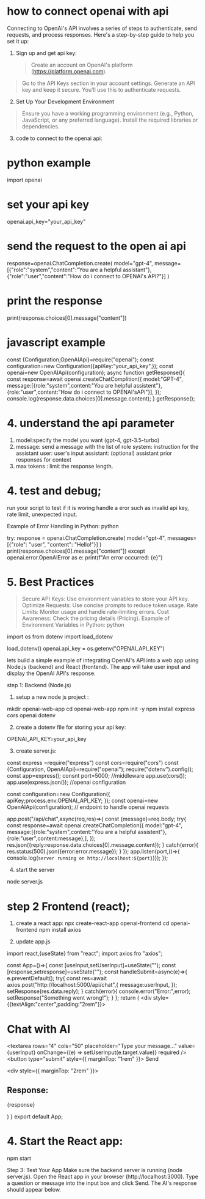 # how to connect openai with api

Connecting to OpenAI's API involves a series of steps to authenticate, send requests, and process responses. Here's a step-by-step guide to help you set it up:

1. Sign up and get api key:
    > Create an account on OpenAI's platform (https://platform.openai.com).
> Go to the API Keys section in your account settings.
> Generate an API key and keep it secure. You’ll use this to authenticate requests.

2. Set Up Your Development Environment
> Ensure you have a working programming environment (e.g., Python, JavaScript, or any preferred language).
> Install the required libraries or dependencies.

3. code to connect to the openai api:

# python example

import openai
# set your api key
openai.api_key="your_api_key"
# send the request to the open ai api
response=openai.ChatCompletion.create(
    model="gpt-4",
    message=[{"role":"system","content":"You are a helpful assistant"},
    {"role":"user","content":"How do i connect to OPENAI's API?"}]
)
# print the response
print(response.choices[0].message["content"])

# javascript example

const {Configuration,OpenAIApi}=require("openai");
const configuration=new Configuration({apiKey:"your_api_key",});
const openai=new OpenAIApi(configuration);
async function getResponse(){
    const response=await openai.createChatComplition({
        model:"GPT-4",
        message:[{role:"system",content:"You are helpful assistent"},
        {role:"user",content:"How do i connect to OPENAI'sAPi"}],
    });
    console.log(response.data.choices[0].message.content);
}
getResponse();

# 4. understand the api parameter

1. model:specify the model you want (gpt-4, gpt-3.5-turbo)
2. message: send a message with the list of role
system: instruction for the assistant 
user: user's input
assistant: (optional) assistant prior responses for context
3. max tokens : limit the response length.

# 4. test and debug;
run your script to test if it is woring
handle a eror such as invalid api key, rate limit, unexpected input.

Example of Error Handling in Python:
python

try:
    response = openai.ChatCompletion.create(
        model="gpt-4",
        messages=[{"role": "user", "content": "Hello!"}]
    )
    print(response.choices[0].message["content"])
except openai.error.OpenAIError as e:
    print(f"An error occurred: {e}")


# 5. Best Practices
> Secure API Keys: Use environment variables to store your API key.
> Optimize Requests: Use concise prompts to reduce token usage.
> Rate Limits: Monitor usage and handle rate-limiting errors.
> Cost Awareness: Check the pricing details (Pricing).
Example of Environment Variables in Python:
python

import os
from dotenv import load_dotenv

load_dotenv()
openai.api_key = os.getenv("OPENAI_API_KEY")

lets build a simple example of integrating OpenAI's API into a web app using Node.js (backend) and React (frontend). The app will take user input and display the OpenAI API's response.

step 1: Backend (Node.js)

1. setup a new node js project :

mkdir openai-web-app
cd openai-web-app
npm init -y
npm install express cors openai dotenv

2. create a dotenv file for storing your api key:

OPENAI_API_KEY=your_api_key

3. create server.js:

const express =require("express")
const cors=require("cors")
const {Configuration, OpenAIApi}=require("openai");
require("dotenv").config();
const app=express();
consnt port=5000;
//middleware
app.use(cors());
app.use(express.json());
//openai configuration

const configuration=new Configuration({
    apiKey;process.env.OPENAI_API_KEY;
});
const openai=new OpenAIApi(configuration);
// endpoint to handle openai requests

app.post("/api/chat",async(req,res)=>{
    const {message}=req.body;
    try{
        const response=await openai.createChatCompletion({
            model:"gpt-4",
            message:[{role:"system",content:"You are a helpful assistent"},
            {role:"user",content:message},],
        });
        res.json({reply:response.data.choices[0].message.content});
    }
    catch(error){
        res.status(500).json({error:error.message});
    }
});
app.listen(port,()=>{
    console.log(`server running on http://localhost:${port}`)});
});

4. start the server

node server.js

# step 2 Frontend (react);

1. create a react app:
npx create-react-app openai-frontend
cd openai-frontend
npm install axios

2. update app.js

import react,{useState} from "react";
import axios fro "axios";

const App=()=>{
    const [useInput,setUserInput]=useState("");
    const [response,setresponse]=useState("");
    const handleSubmit=async(e)=>{
        e.preventDefault();
        try{
            const res=await axios.post("http://localhost:5000/api/chat",{
                message:userInput,
            });
            setResponse(res.data.reply);
        }
        catch(error){
            console.error("Error:",error);
            setResponse("Something went wrong!");
        }
    };
    return (
        <div style={{textAlign:"center",padding:"2rem"}}>
        <h1>Chat with AI</h1>
        <form onSubmit={handleSubmit}>
         <textarea
                    rows="4"
                    cols="50"
                    placeholder="Type your message..."
                    value={userInput}
                    onChange={(e) => setUserInput(e.target.value)}
                    required
                />
                <br />
                <button type="submit" style={{ marginTop: "1rem" }}>
                    Send
                </button></form><div style={{ marginTop: "2rem" }}>
                <h2>Response:</h2>
                <p>{response}</p>
            </div></div>
    )
}
export default App;

# 4. Start the React app:


npm start



Step 3: Test Your App
Make sure the backend server is running (node server.js).
Open the React app in your browser (http://localhost:3000).
Type a question or message into the input box and click Send.
The AI's response should appear below.